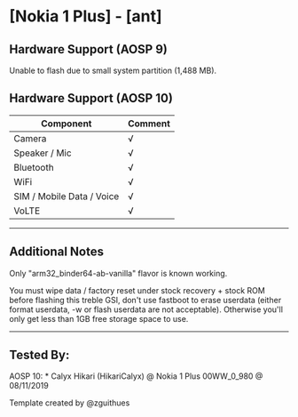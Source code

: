 # [Nokia 1 Plus] - [ant]

## Hardware Support (AOSP 9)

Unable to flash due to small system partition (1,488 MB).

## Hardware Support (AOSP 10)

| Component                 |      Comment                                              |
|---------------------------|-----------------------------------------------------------|
| Camera                    | √                                                         |
| Speaker / Mic             | √                                                         |
| Bluetooth                 | √                                                         |
| WiFi                      | √                                                         |
| SIM / Mobile Data / Voice | √                                                         |
| VoLTE                     | √                                                         |

***
## Additional Notes

Only "arm32_binder64-ab-vanilla" flavor is known working.

You must wipe data / factory reset under stock recovery + stock ROM before flashing this treble GSI, don't use fastboot to erase userdata (either format userdata, -w or flash userdata are not acceptable). Otherwise you'll only get less than 1GB free storage space to use.

***


## Tested By:

AOSP 10: * Calyx Hikari (HikariCalyx) @ Nokia 1 Plus 00WW_0_980 @ 08/11/2019


Template created by @zguithues